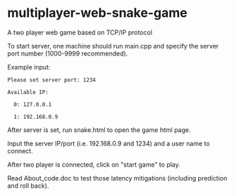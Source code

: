 # multiplayer-web-snake-game
A two player web game based on TCP/IP protocol

To start server, one machine should run main.cpp and specify the server port number (1000-9999 recommended).

  Example input:
  
    Please set server port: 1234
    
    Available IP:
    
      0: 127.0.0.1
      
      1: 192.168.0.9
      

After server is set, run snake.html to open the game html page.

Input the server IP/port (i.e. 192.168.0.9 and 1234) and a user name to connect.

After two player is connected, click on "start game" to play.


Read About_code.doc to test those latency mitigations (including prediction and roll back).

